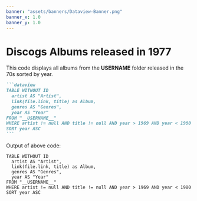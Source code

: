 ```yaml
---
banner: "assets/banners/Dataview-Banner.png"
banner_x: 1.0
banner_y: 1.0
---
```


# Discogs Albums released in 1977

This code displays all albums from the __USERNAME__ folder released in the 70s sorted by year.

````markdown
```dataview
TABLE WITHOUT ID
  artist AS "Artist",
  link(file.link, title) as Album,
  genres AS "Genres",
  year AS "Year"
FROM "__USERNAME__"
WHERE artist != null AND title != null AND year > 1969 AND year < 1980
SORT year ASC
```
````

Output of above code:

```dataview
TABLE WITHOUT ID
  artist AS "Artist",
  link(file.link, title) as Album,
  genres AS "Genres",
  year AS "Year"
FROM "__USERNAME__"
WHERE artist != null AND title != null AND year > 1969 AND year < 1980
SORT year ASC
```
